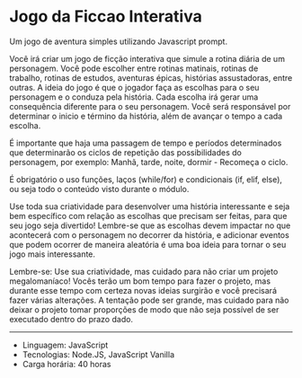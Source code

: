 # Jogo da Ficcao Interativa
Um jogo de aventura simples utilizando Javascript prompt. 

Você irá criar um jogo de ficção interativa que simule a rotina diária de um personagem. Você pode escolher entre rotinas matinais, rotinas de trabalho, rotinas de estudos, aventuras épicas, histórias assustadoras, entre outras. A ideia do jogo é que o jogador faça as escolhas para o seu personagem e o conduza pela história. Cada escolha irá gerar uma consequência diferente para o seu personagem. Você será responsável por determinar o inicio e término da história, além de avançar o tempo a cada escolha.
  
É importante que haja uma passagem de tempo e períodos determinados que determinarão os ciclos de repetição das possibilidades do personagem, por exemplo: Manhã, tarde, noite, dormir - Recomeça o ciclo.

É obrigatório o uso funções, laços (while/for) e condicionais (if, elif, else), ou seja todo o conteúdo visto durante o módulo.

Use toda sua criatividade para desenvolver uma história interessante e seja bem específico com relação as escolhas que precisam ser feitas, para que seu jogo seja divertido! Lembre-se que as escolhas devem impactar no que acontecerá com o personagem no decorrer da história, e adicionar eventos que podem ocorrer de maneira aleatória é uma boa ideia para tornar o seu jogo mais interessante.

Lembre-se: Use sua criatividade, mas cuidado para não criar um projeto megalomaníaco! Vocês terão um bom tempo para fazer o projeto, mas durante esse tempo com certeza novas ideias surgirão e você precisará fazer várias alterações. A tentação pode ser grande, mas cuidado para não deixar o projeto tomar proporções de modo que não seja possível de ser executado dentro do prazo dado.

---
* Linguagem: JavaScript
* Tecnologias: Node.JS, JavaScript Vanilla
* Carga horária: 40 horas
